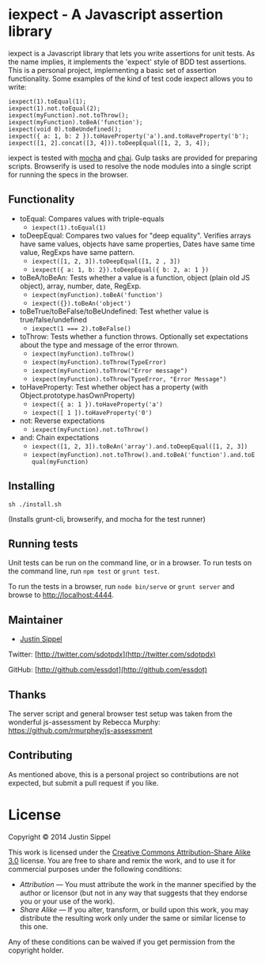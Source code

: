 # iexpect - A Javascript assertion library

iexpect is a Javascript library that lets you write assertions for unit tests. As the name implies, it implements the 'expect' style of BDD test assertions. This is a personal project, implementing a basic set of assertion functionality. Some examples of the kind of test code iexpect allows you to write: 

    iexpect(1).toEqual(1);
    iexpect(1).not.toEqual(2);
    iexpect(myFunction).not.toThrow();
    iexpect(myFunction).toBeA('function');
    iexpect(void 0).toBeUndefined();
    iexpect({ a: 1, b: 2 }).toHaveProperty('a').and.toHaveProperty('b');
    iexpect([1, 2].concat([3, 4])).toDeepEqual([1, 2, 3, 4]);

iexpect is tested with [mocha](http://visionmedia.github.io/mocha/) and [chai](http://chaijs.com/). Gulp tasks are provided for preparing scripts. Browserify is used to resolve the node modules into a single script for running the specs in the browser.

## Functionality

* toEqual: Compares values with triple-equals
    * `iexpect(1).toEqual(1)`
* toDeepEqual: Compares two values for "deep equality". Verifies arrays have same values, objects have same properties, Dates have same time value, RegExps have same pattern.
    * `iexpect([1, 2, 3]).toDeepEqual([1, 2 , 3])`
    * `iexpect({ a: 1, b: 2}).toDeepEqual({ b: 2, a: 1 })`
* toBeA/toBeAn: Tests whether a value is a function, object (plain old JS object), array, number, date, RegExp.
    * `iexpect(myFunction).toBeA('function')`
    * `iexpect({}).toBeAn('object')`
* toBeTrue/toBeFalse/toBeUndefined: Test whether value is true/false/undefined
    * `iexpect(1 === 2).toBeFalse()`
* toThrow: Tests whether a function throws. Optionally set expectations about the type and message of the error thrown.
    * `iexpect(myFunction).toThrow()`
    * `iexpect(myFunction).toThrow(TypeError)`
    * `iexpect(myFunction).toThrow("Error message")`
    * `iexpect(myFunction).toThrow(TypeError, "Error Message")`
* toHaveProperty: Test whether object has a property (with Object.prototype.hasOwnProperty)
    * `iexpect({ a: 1 }).toHaveProperty('a')`
    * `iexpect([ 1 ]).toHaveProperty('0')`
* not: Reverse expectations 
    * `iexpect(myFunction).not.toThrow()`
* and: Chain expectations
    * `iexpect([1, 2, 3]).toBeAn('array').and.toDeepEqual([1, 2, 3])`
    * `iexpect(myFunction).not.toThrow().and.toBeA('function').and.toEqual(myFunction)`

## Installing

    sh ./install.sh

(Installs grunt-cli, browserify, and mocha for the test runner)

## Running tests

Unit tests can be run on the command line, or in a browser. To run tests on the command line, run `npm test` or `grunt test`.

To run the tests in a browser, run `node bin/serve` or `grunt server` and browse to [http://localhost:4444](http://localhost:4444).

## Maintainer

* [Justin Sippel](mailto:justin@sippel.com) 

Twitter: [http://twitter.com/sdotpdx](http://twitter.com/sdotpdx)

GitHub: [http://github.com/essdot](http://github.com/essdot)


## Thanks

The server script and general browser test setup was taken from the wonderful js-assessment by Rebecca Murphy: https://github.com/rmurphey/js-assessment


## Contributing

As mentioned above, this is a personal project so contributions are not expected, but submit a pull request if you like.


# License

Copyright &copy; 2014 Justin Sippel

This work is licensed under the [Creative Commons Attribution-Share Alike 3.0](http://creativecommons.org/licenses/by-sa/3.0/)
license. You are free to share and remix the work, and to use it for commercial
purposes under the following conditions:

- *Attribution* — You must attribute the work in the manner specified by the
  author or licensor (but not in any way that suggests that they endorse you or
  your use of the work).
- *Share Alike* — If you alter, transform, or build upon this work, you may
  distribute the resulting work only under the same or similar license to this
  one.

Any of these conditions can be waived if you get permission from the copyright
holder.
